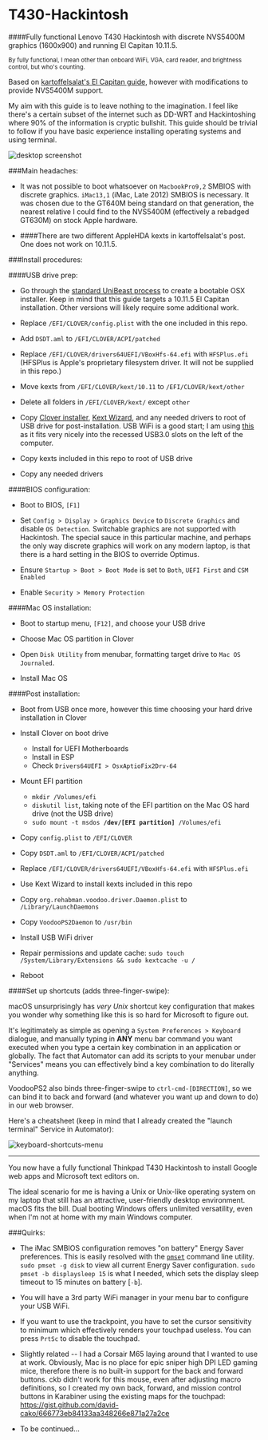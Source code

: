 # T430-Hackintosh
####Fully functional Lenovo T430 Hackintosh with discrete NVS5400M graphics (1600x900) and running El Capitan 10.11.5. 

<sup>By fully functional, I mean other than onboard WiFi, VGA, card reader, and brightness control, but who's counting.</sup>

Based on [kartoffelsalat's El Capitan guide](http://www.tonymacx86.com/threads/guide-lenovo-t430-el-capitan.175935/), however with modifications to provide NVS5400M support.

My aim with this guide is to leave nothing to the imagination.  I feel like there's a certain subset of the internet such as DD-WRT and Hackintoshing where 90% of the information is cryptic bullshit.  This guide should be trivial to follow if you have basic experience installing operating systems and using terminal.

![desktop screenshot](http://i.imgur.com/DLfnx5D.jpg)

###Main headaches:

- It was not possible to boot whatsoever on `MacbookPro9,2` SMBIOS with discrete graphics. `iMac13,1` (iMac, Late 2012) SMBIOS is necessary.  It was chosen due to the GT640M being standard on that generation, the nearest relative I could find to the NVS5400M (effectively a rebadged GT630M) on stock Apple hardware.

- ####There are two different AppleHDA kexts in kartoffelsalat's post.  One does not work on 10.11.5.

###Install procedures:

####USB drive prep:
  
- Go through the [standard UniBeast process](http://www.tonymacx86.com/threads/unibeast-install-os-x-el-capitan-on-any-supported-intel-based-pc.172672/) to create a bootable OSX installer.  Keep in mind that this guide targets a 10.11.5 El Capitan installation.  Other versions will likely require some additional work.

- Replace `/EFI/CLOVER/config.plist` with the one included in this repo.

- Add `DSDT.aml` to `/EFI/CLOVER/ACPI/patched`

- Replace `/EFI/CLOVER/drivers64UEFI/VBoxHfs-64.efi` with `HFSPlus.efi` (HFSPlus is Apple's proprietary filesystem driver. It will not be supplied in this repo.)

- Move kexts from `/EFI/CLOVER/kext/10.11` to `/EFI/CLOVER/kext/other`

- Delete all folders in `/EFI/CLOVER/kext/` except `other`

- Copy [Clover installer](https://sourceforge.net/projects/cloverefiboot/), [Kext Wizard](http://mac.softpedia.com/get/Utilities/Kext-Wizard.shtml), and any needed drivers to root of USB drive for post-installation. USB WiFi is a good start; I am using [this](http://amzn.to/2mf3qQb) as it fits very nicely into the recessed USB3.0 slots on the left of the computer.

- Copy kexts included in this repo to root of USB drive
  
- Copy any needed drivers

####BIOS configuration:

- Boot to BIOS, `[F1]`

- Set `Config > Display > Graphics Device` to `Discrete Graphics` and disable `OS Detection`.  Switchable graphics are not supported with Hackintosh.  The special sauce in this particular machine, and perhaps the only way discrete graphics will work on any modern laptop, is that there is a hard setting in the BIOS to override Optimus.

- Ensure `Startup > Boot > Boot Mode` is set to `Both`, `UEFI First` and `CSM Enabled`

- Enable `Security > Memory Protection`

####Mac OS installation:

- Boot to startup menu, `[F12]`, and choose your USB drive

- Choose Mac OS partition in Clover

- Open `Disk Utility` from menubar, formatting target drive to `Mac OS Journaled`.

- Install Mac OS

####Post installation:

- Boot from USB once more, however this time choosing your hard drive installation in Clover

- Install Clover on boot drive
  - Install for UEFI Motherboards
  - Install in ESP
  - Check `Drivers64UEFI > OsxAptioFix2Drv-64`

- Mount EFI partition
  - `mkdir /Volumes/efi`
  - `diskutil list`, taking note of the EFI partition on the Mac OS hard drive (not the USB drive)
  - `sudo mount -t msdos `**`/dev/[EFI partition]`**` /Volumes/efi`

- Copy `config.plist` to `/EFI/CLOVER`

- Copy `DSDT.aml` to `/EFI/CLOVER/ACPI/patched`

- Replace `/EFI/CLOVER/drivers64UEFI/VBoxHfs-64.efi` with `HFSPlus.efi`

- Use Kext Wizard to install kexts included in this repo

- Copy `org.rehabman.voodoo.driver.Daemon.plist` to `/Library/LaunchDaemons`

- Copy `VoodooPS2Daemon` to `/usr/bin`

- Install USB WiFi driver

- Repair permissions and update cache: `sudo touch /System/Library/Extensions && sudo kextcache -u /`

- Reboot

####Set up shortcuts (adds three-finger-swipe):

macOS unsurprisingly has *very Unix* shortcut key configuration that makes you wonder why something like this is so hard for Microsoft to figure out.

It's legitimately as simple as opening a `System Preferences > Keyboard` dialogue, and manually typing in **ANY** menu bar command you want executed when you type a certain key combination in an application or globally.  The fact that Automator can add its scripts to your menubar under "Services" means you can effectively bind a key combination to do literally anything.

VoodooPS2 also binds three-finger-swipe to `ctrl-cmd-[DIRECTION]`, so we can bind it to back and forward (and whatever you want up and down to do) in our web browser.

Here's a cheatsheet (keep in mind that I already created the "launch terminal" Service in Automator):

![keyboard-shortcuts-menu](http://i.imgur.com/spnR3wt.png)

---

You now have a fully functional Thinkpad T430 Hackintosh to install Google web apps and Microsoft text editors on.  

The ideal scenario for me is having a Unix or Unix-like operating system on my laptop that still has an attractive, user-friendly desktop environment.  macOS fits the bill.  Dual booting Windows offers unlimited versatility, even when I'm not at home with my main Windows computer.

###Quirks:

- The iMac SMBIOS configuration removes "on battery" Energy Saver preferences.  This is easily resolved with the [`pmset`](http://ss64.com/osx/pmset.html) command line utility.  `sudo pmset -g disk` to view all current Energy Saver configuration.  `sudo pmset -b displaysleep 15` is what I needed, which sets the display sleep timeout to 15 minutes on battery [`-b`]. 

- You will have a 3rd party WiFi manager in your menu bar to configure your USB WiFi.

- If you want to use the trackpoint, you have to set the cursor sensitivity to minimum which effectively renders your touchpad useless.  You can press `PrtSc` to disable the touchpad.

- Slightly related -- I had a Corsair M65 laying around that I wanted to use at work.  Obviously, Mac is no place for epic sniper high DPI LED gaming mice, therefore there is no built-in support for the back and forward buttons.  ckb didn't work for this mouse, even after adjusting macro definitions, so I created my own back, forward, and mission control buttons in Karabiner using the existing maps for the touchpad: https://gist.github.com/david-cako/666773eb84133aa348266e871a27a2ce

- To be continued...
